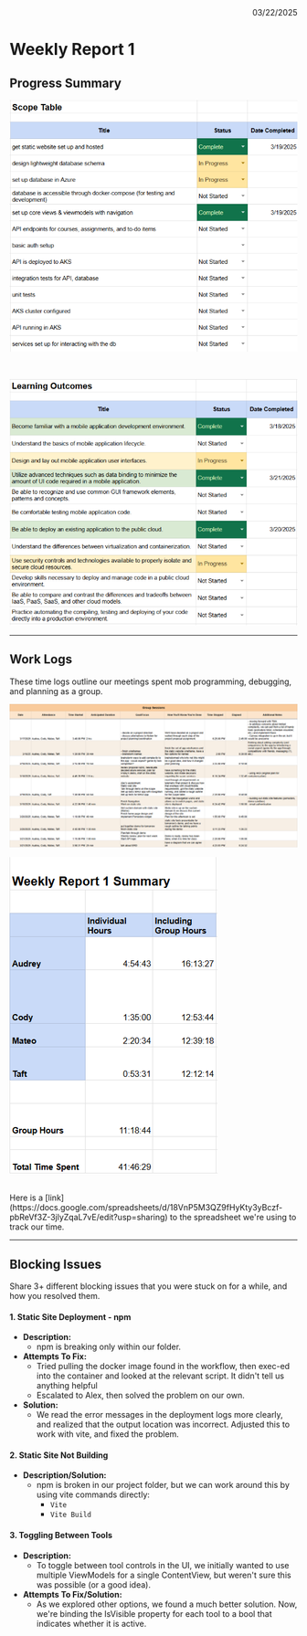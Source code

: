 
<div style="text-align: right"> 03/22/2025 </div>

# Weekly Report 1

## Progress Summary

![alt text](images/scope.png "Scope Table")

<br/>

![alt text](images/outcomes.png "Outcomes Table")


---

## Work Logs
These time logs outline our meetings spent mob programming, debugging, and planning as a group.

![alt text](images/group-sessions.png "Group Meetings")
<br/>

![alt text](images/time-summary.png "Time Summary")

<br/>
Here is a [link](https://docs.google.com/spreadsheets/d/18VnP5M3QZ9fHyKty3yBczf-pbReVf3Z-3jlyZqaL7vE/edit?usp=sharing) to the spreadsheet we're using to track our time.


---
## Blocking Issues
Share 3+ different blocking issues that you were stuck on for a while, and how you resolved them.

#### 1. Static Site Deployment - npm
* **Description:** 
  - npm is breaking only within our folder.
* **Attempts To Fix:**
  - Tried pulling the docker image found in the workflow, then exec-ed into the container and looked at the relevant script. It didn't tell us anything helpful
  - Escalated to Alex, then solved the problem on our own. 
* **Solution:**
  - We read the error messages in the deployment logs more clearly, and realized that the output location was incorrect. Adjusted this to work with vite, and fixed the problem.

#### 2. Static Site Not Building
* **Description/Solution:** 
    - npm is broken in our project folder, but we can work around this by using vite commands directly:
      - `Vite`
      - `Vite Build`

#### 3. Toggling Between Tools
* **Description:** 
  - To toggle between tool controls in the UI, we initially wanted  to use multiple ViewModels for a single ContentView, but weren't sure this was possible (or a good idea).
* **Attempts To Fix/Solution:**
  - As we explored other options, we found a much better solution. Now, we're binding the IsVisible property for each tool to a bool that indicates whether it is active.